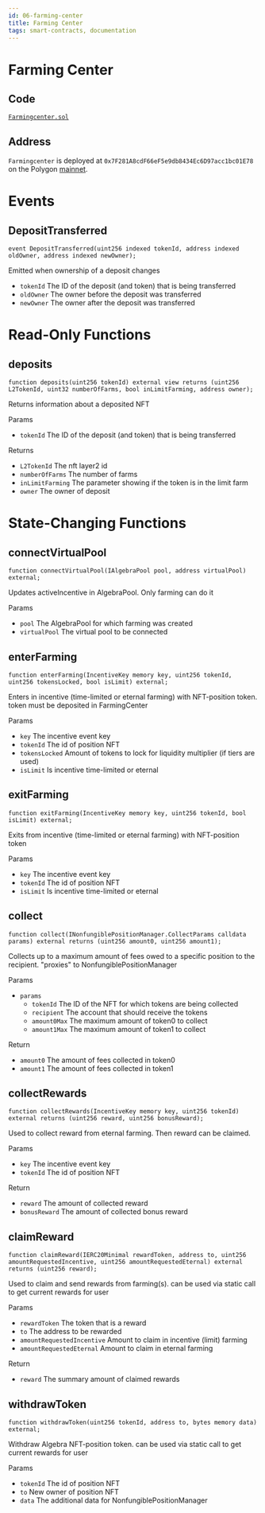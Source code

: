 ```yaml
---
id: 06-farming-center
title: Farming Center
tags: smart-contracts, documentation
---
```

# Farming Center

## Code

[`Farmingcenter.sol`](https://polygonscan.com/address/0x7F281A8cdF66eF5e9db8434Ec6D97acc1bc01E78)

## Address

`Farmingcenter` is deployed at `0x7F281A8cdF66eF5e9db8434Ec6D97acc1bc01E78` on the Polygon [mainnet](https://polygonscan.com/address/0x7F281A8cdF66eF5e9db8434Ec6D97acc1bc01E78).

# Events

## DepositTransferred

```solidity
event DepositTransferred(uint256 indexed tokenId, address indexed oldOwner, address indexed newOwner);
```

Emitted when ownership of a deposit changes

- `tokenId` The ID of the deposit (and token) that is being transferred
- `oldOwner` The owner before the deposit was transferred
- `newOwner` The owner after the deposit was transferred

# Read-Only Functions

## deposits

```solidity
function deposits(uint256 tokenId) external view returns (uint256 L2TokenId, uint32 numberOfFarms, bool inLimitFarming, address owner);
```

Returns information about a deposited NFT

Params
- `tokenId` The ID of the deposit (and token) that is being transferred

Returns
- `L2TokenId` The nft layer2 id
- `numberOfFarms` The number of farms
- `inLimitFarming` The parameter showing if the token is in the limit farm
- `owner` The owner of deposit

# State-Changing Functions

## connectVirtualPool

```solidity
function connectVirtualPool(IAlgebraPool pool, address virtualPool) external;
```

Updates activeIncentive in AlgebraPool. Only farming can do it

Params
- `pool` The AlgebraPool for which farming was created
- `virtualPool` The virtual pool to be connected

## enterFarming

```solidity
function enterFarming(IncentiveKey memory key, uint256 tokenId, uint256 tokensLocked, bool isLimit) external;
```

Enters in incentive (time-limited or eternal farming) with NFT-position token. token must be deposited in FarmingCenter

Params
- `key` The incentive event key
- `tokenId` The id of position NFT
- `tokensLocked` Amount of tokens to lock for liquidity multiplier (if tiers are used)
- `isLimit` Is incentive time-limited or eternal

## exitFarming

```solidity
function exitFarming(IncentiveKey memory key, uint256 tokenId, bool isLimit) external;
```

Exits from incentive (time-limited or eternal farming) with NFT-position token

Params
- `key` The incentive event key
- `tokenId` The id of position NFT
- `isLimit` Is incentive time-limited or eternal

## collect

```solidity
function collect(INonfungiblePositionManager.CollectParams calldata params) external returns (uint256 amount0, uint256 amount1);
```

Collects up to a maximum amount of fees owed to a specific position to the recipient. "proxies" to NonfungiblePositionManager

Params
- `params` 
  - `tokenId` The ID of the NFT for which tokens are being collected
  - `recipient` The account that should receive the tokens
  - `amount0Max` The maximum amount of token0 to collect
  - `amount1Max` The maximum amount of token1 to collect

Return
- `amount0` The amount of fees collected in token0
- `amount1` The amount of fees collected in token1

## collectRewards

```solidity
function collectRewards(IncentiveKey memory key, uint256 tokenId) external returns (uint256 reward, uint256 bonusReward);
```

Used to collect reward from eternal farming. Then reward can be claimed.

Params
- `key` The incentive event key
- `tokenId` The id of position NFT

Return
- `reward` The amount of collected reward
- `bonusReward` The amount of collected  bonus reward

## claimReward

```solidity
function claimReward(IERC20Minimal rewardToken, address to, uint256 amountRequestedIncentive, uint256 amountRequestedEternal) external returns (uint256 reward);
```

Used to claim and send rewards from farming(s). can be used via static call to get current rewards for user

Params
- `rewardToken` The token that is a reward
- `to` The address to be rewarded
- `amountRequestedIncentive` Amount to claim in incentive (limit) farming
- `amountRequestedEternal` Amount to claim in eternal farming

Return
- `reward` The summary amount of claimed rewards

## withdrawToken

```solidity
function withdrawToken(uint256 tokenId, address to, bytes memory data) external;
```

Withdraw Algebra NFT-position token. can be used via static call to get current rewards for user

Params
- `tokenId` The id of position NFT
- `to` New owner of position NFT
- `data` The additional data for NonfungiblePositionManager
